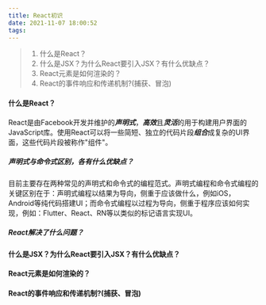 ```yaml
---
title: React初识
date: 2021-11-07 18:00:52
tags:
---
```


> 1. 什么是React？
> 2. 什么是JSX？为什么React要引入JSX？有什么优缺点？
> 3. React元素是如何渲染的？
> 4. React的事件响应和传递机制?(捕获、冒泡)

#### 什么是React？

React是由Facebook开发并维护的***声明式***，***高效***且***灵活***的用于构建用户界面的JavaScript库。使用React可以将一些简短、独立的代码片段***组合***成复杂的UI界面，这些代码片段被称作"组件"。

##### 声明式与命令式区别，各有什么优缺点？

目前主要存在两种常见的声明式和命令式的编程范式。声明式编程和命令式编程的关键区别在于：声明式编程以结果为导向，侧重于应该做什么，例如iOS，Android等纯代码搭建UI；而命令式编程以过程为导向，侧重于程序应该如何实现，例如：Flutter、React、RN等以类似的标记语言实现UI。

##### React解决了什么问题？

#### 什么是JSX？为什么React要引入JSX？有什么优缺点？

#### React元素是如何渲染的？

#### React的事件响应和传递机制?(捕获、冒泡)

